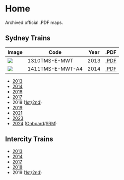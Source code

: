 # Home

Archived official .PDF maps.

## Sydney Trains

| Image | Code | Year | .PDF |
| ------ | ------- | ---- | ---- |
| <img src="sydney-trains/1310TMS-E-MWT.png&w=100"> | 1310TMS-E-MWT | 2013 | [.PDF](sydney-trains/1310TMS-E-MWT.pdf) |
| <img src="sydney-trains/1411TMS-E-MWT-A4.png&w=100"> | 1411TMS-E-MWT-A4 | 2014 | [.PDF](sydney-trains/1411TMS-E-MWT-A4.pdf) |

- [2013](sydney-trains/1310TMS-E-MWT.pdf)
- [2014](sydney-trains/1411TMS-E-MWT-A4.pdf)
- [2016](sydney-trains/1610TMS-E-MWT-A4P.pdf)
- [2017](sydney-trains/1709TMS-E-MWT-A4P.pdf)
- 2018 ([1st](sydney-trains/1807TMS-E-MWT-A4P.pdf)/[2nd](sydney-trains/1812TMS-E-MWT-A4P.pdf))
- [2019](sydney-trains/1909TMS-E-MWT-A4P-WCAG.pdf)
- [2021](sydney-trains/2105TMS-P-COR-A3P.pdf)
- [2023](sydney-trains/545x760_Onboard_SRM_2023.pdf)
- [2024](sydney-trains/APXP_SRM_20240701.pdf) ([Onboard](sydney-trains/360x500_Onboard_SRM_20240701.pdf)/[SRM](sydney-trains/1150x1750_SRM_20240701.pdf))

## Intercity Trains

- [2013](intercity-trains/1310TMI-E-MWT.pdf)
- [2014](intercity-trains/1411TMI-E-MWT-A4.pdf)
- [2017](intercity-trains/1708TMI-E-MWT-A4P.pdf)
- [2018](intercity-trains/1807TMI-E-MWT-A4P.pdf)
- 2019 ([1st](intercity-trains/1902TMI-E-MWT-A4P.pdf)/[2nd](intercity-trains/1907TMI-E-MWT-A4P-WCAG.pdf))
